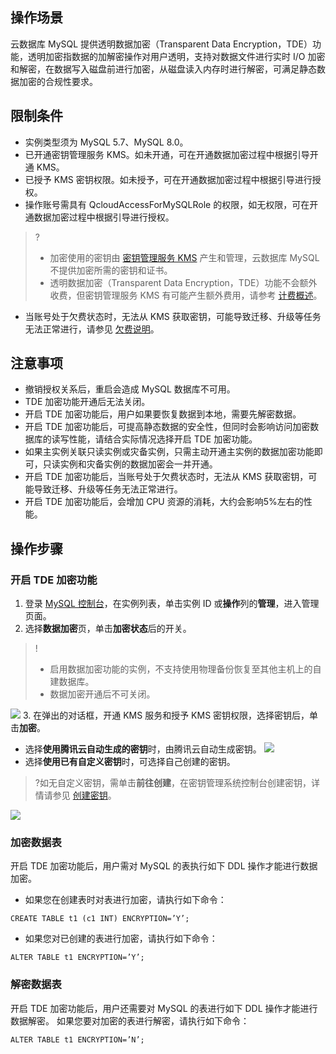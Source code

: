 ## 操作场景
云数据库 MySQL 提供透明数据加密（Transparent Data Encryption，TDE）功能，透明加密指数据的加解密操作对用户透明，支持对数据文件进行实时 I/O 加密和解密，在数据写入磁盘前进行加密，从磁盘读入内存时进行解密，可满足静态数据加密的合规性要求。

## 限制条件
- 实例类型须为 MySQL 5.7、MySQL 8.0。
- 已开通密钥管理服务 KMS。如未开通，可在开通数据加密过程中根据引导开通 KMS。
- 已授予 KMS 密钥权限。如未授予，可在开通数据加密过程中根据引导进行授权。
- 操作账号需具有 QcloudAccessForMySQLRole 的权限，如无权限，可在开通数据加密过程中根据引导进行授权。
>?
>- 加密使用的密钥由 [密钥管理服务 KMS](https://cloud.tencent.com/document/product/573/38406) 产生和管理，云数据库 MySQL 不提供加密所需的密钥和证书。
>- 透明数据加密（Transparent Data Encryption，TDE）功能不会额外收费，但密钥管理服务 KMS 有可能产生额外费用，请参考 [计费概述](https://cloud.tencent.com/document/product/573/34388)。
- 当账号处于欠费状态时，无法从 KMS 获取密钥，可能导致迁移、升级等任务无法正常进行，请参见 [欠费说明](https://cloud.tencent.com/document/product/573/35906)。

## 注意事项
- 撤销授权关系后，重启会造成 MySQL 数据库不可用。
- TDE 加密功能开通后无法关闭。
- 开启 TDE 加密功能后，用户如果要恢复数据到本地，需要先解密数据。
- 开启 TDE 加密功能后，可提高静态数据的安全性，但同时会影响访问加密数据库的读写性能，请结合实际情况选择开启 TDE 加密功能。
- 如果主实例关联只读实例或灾备实例，只需主动开通主实例的数据加密功能即可，只读实例和灾备实例的数据加密会一并开通。
- 开启 TDE 加密功能后，当账号处于欠费状态时，无法从 KMS 获取密钥，可能导致迁移、升级等任务无法正常进行。
- 开启 TDE 加密功能后，会增加 CPU 资源的消耗，大约会影响5%左右的性能。


## 操作步骤
### 开启 TDE 加密功能
1. 登录 [MySQL 控制台](https://console.cloud.tencent.com/cdb)，在实例列表，单击实例 ID 或**操作**列的**管理**，进入管理页面。
2. 选择**数据加密**页，单击**加密状态**后的开关。
>!
>- 启用数据加密功能的实例，不支持使用物理备份恢复至其他主机上的自建数据库。
>- 数据加密开通后不可关闭。
>
![](https://main.qcloudimg.com/raw/f22a2ad1ac67676a5f60974f8c0e367a.png)
3. 在弹出的对话框，开通 KMS 服务和授予 KMS 密钥权限，选择密钥后，单击**加密**。
   - 选择**使用腾讯云自动生成的密钥**时，由腾讯云自动生成密钥。
  ![](https://main.qcloudimg.com/raw/7fc250fa4ca0d2f46c9a06f4b8a9e25f.png)
   - 选择**使用已有自定义密钥**时，可选择自己创建的密钥。
>?如无自定义密钥，需单击**前往创建**，在密钥管理系统控制台创建密钥，详情请参见 [创建密钥](https://cloud.tencent.com/document/product/573/8875)。
>
![](https://main.qcloudimg.com/raw/67f0d171fec16ae98a7b1fa2f720cc84.png)


### 加密数据表
开启 TDE 加密功能后，用户需对 MySQL 的表执行如下 DDL 操作才能进行数据加密。
- 如果您在创建表时对表进行加密，请执行如下命令：
```
CREATE TABLE t1 (c1 INT) ENCRYPTION=’Y’;
```
- 如果您对已创建的表进行加密，请执行如下命令：
```
ALTER TABLE t1 ENCRYPTION=’Y’;
```

### 解密数据表
开启 TDE 加密功能后，用户还需要对 MySQL 的表进行如下 DDL 操作才能进行数据解密。
如果您要对加密的表进行解密，请执行如下命令：
```
ALTER TABLE t1 ENCRYPTION=’N’;
```

